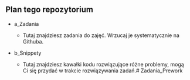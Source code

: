 
## Plan tego repozytorium

* a_Zadania

    * Tutaj znajdziesz zadania do zajęć. Wrzucaj je systematycznie na Githuba.


* b_Snippety
    * Tutaj znajdziesz kawałki kodu rozwiązujące różne problemy, mogą Ci się przydać w trakcie rozwiązywania zadań.# Zadania_Prework
